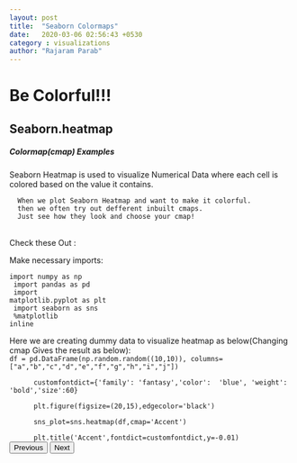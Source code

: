 ```yaml
---
layout: post
title:  "Seaborn Colormaps"
date:   2020-03-06 02:56:43 +0530
category : visualizations
author: "Rajaram Parab"
---
```



<div class="jumbotron">
  <h1>Be Colorful!!! </h1>
  <p>
    <h2>Seaborn.heatmap </h2>
    <h5>Colormap(cmap) Examples</h5>
    <p>Seaborn Heatmap is used to visualize Numerical Data where 
      each cell is colored based on the value it contains. <br>
      
      When we plot Seaborn Heatmap and want to make it colorful.
      then we often try out defferent inbuilt cmaps.
      Just see how they look and choose your cmap!
  <br>Check these Out : </p>
    
  <div class="row">
      <div class="col-lg-4">
        Make necessary imports: <br>
          <div id="codeblock">
            
  <code>import numpy as np <br>
    import pandas as pd <br>
    import matplotlib.pyplot as plt <br>
    import seaborn as sns <br>
    %matplotlib inline</code>
  </div>
</div>

<div class="col-lg-8">
Here we are creating dummy data to visualize heatmap as below(Changing cmap Gives the result as below): <br>
    <div id="codeblock">               
    <code>df = pd.DataFrame(np.random.random((10,10)), columns=["a","b","c","d","e","f","g","h","i","j"]) <br>
      customfontdict={'family': 'fantasy','color':  'blue', 'weight': 'bold','size':60} <br>
      plt.figure(figsize=(20,15),edgecolor='black')<br>
      sns_plot=sns.heatmap(df,cmap='Accent')<br>
      plt.title('Accent',fontdict=customfontdict,y=-0.01) </code>
    </div>
  </div>
</div>

<div class="container pt-3 text-center">
  <div class="row pt-3" >
  <div id="plot" class="col-sm"></div>
  <div id="plot" class="col-sm"></div>
  <div id="plot" class="col-sm"></div>
  <div id="plot" class="col-sm"></div>
  </div>
  <div class="row pt-3" >
  <div id="plot" class="col-sm"></div>
  <div id="plot" class="col-sm"></div>
  <div id="plot" class="col-sm"></div>
  <div id="plot" class="col-sm"></div>
  </div>

  <div class="row btn-group  p-3">
  <button id="prev" onclick=prevImage() type="button" class="btn btn-primary p-3 btn-block">Previous</button>
  <button id="next" onclick=nextImage() type="button" class="btn btn-primary p-3 btn-block">Next</button>
    </div>
  </div>
</div>

